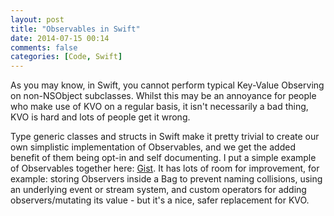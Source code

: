 ```yaml
---
layout: post
title: "Observables in Swift"
date: 2014-07-15 00:14
comments: false
categories: [Code, Swift]
---
```


As you may know, in Swift, you cannot perform typical Key-Value Observing on non-NSObject subclasses. Whilst this may be an annoyance for people who make use of KVO on a regular basis, it isn't necessarily a bad thing, KVO is hard and lots of people get it wrong.

Type generic classes and structs in Swift make it pretty trivial to create our own simplistic implementation of Observables, and we get the added benefit of them being opt-in and self documenting. I put a simple example of Observables together here: [Gist](https://gist.github.com/DanielTomlinson/c250f4ce99a2bbb647cb).
It has lots of room for improvement, for example: storing Observers inside a Bag to prevent naming collisions, using an underlying event or stream system, and custom operators for adding observers/mutating its value - but it's a nice, safer replacement for KVO.